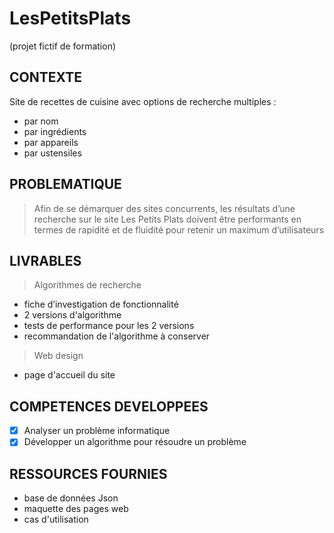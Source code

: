 # LesPetitsPlats

(projet fictif de formation)

## CONTEXTE

Site de recettes de cuisine avec options de recherche multiples :

- par nom
- par ingrédients
- par appareils
- par ustensiles

## PROBLEMATIQUE

> Afin de se démarquer des sites concurrents, les résultats d’une recherche sur le site Les Petits Plats doivent être performants en termes de
rapidité et de fluidité pour retenir un maximum d’utilisateurs

## LIVRABLES

> Algorithmes de recherche

- fiche d’investigation de fonctionnalité
- 2 versions d'algorithme
- tests de performance pour les 2 versions
- recommandation de l'algorithme à conserver

> Web design

- page d'accueil du site

## COMPETENCES DEVELOPPEES

- [x] Analyser un problème informatique
- [x] Développer un algorithme pour résoudre un problème

## RESSOURCES FOURNIES

- base de données Json
- maquette des pages web
- cas d'utilisation
